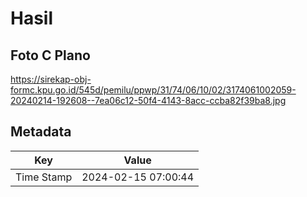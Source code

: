 # Hasil

## Foto C Plano

https://sirekap-obj-formc.kpu.go.id/545d/pemilu/ppwp/31/74/06/10/02/3174061002059-20240214-192608--7ea06c12-50f4-4143-8acc-ccba82f39ba8.jpg


## Metadata

| Key        | Value               |
| ---------- | ------------------- |
| Time Stamp | 2024-02-15 07:00:44 |




